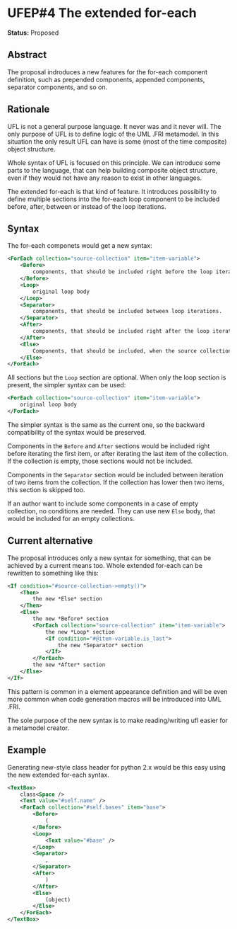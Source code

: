 UFEP#4 The extended for-each
============================

**Status:** Proposed

Abstract
--------

The proposal indroduces a new features for the for-each component definition,
such as prepended components, appended components, separator components, and so
on.

Rationale
---------

UFL is not a general purpose language. It never was and it never will. The only
purpose of UFL is to define logic of the UML .FRI metamodel. In this situation
the only result UFL can have is some (most of the time composite) object structure.

Whole syntax of UFL is focused on this principle. We can introduce some parts
to the language, that can help building composite object structure, even if they
would not have any reason to exist in other languages.

The extended for-each is that kind of feature. It introduces possibility to define
multiple sections into the for-each loop component to be included before, after,
between or instead of the loop iterations.

Syntax
------

The for-each componets would get a new syntax:

```xml
<ForEach collection="source-collection" item="item-variable">
    <Before>
        components, that should be included right before the loop iterations.
    </Before>
    <Loop>
        original loop body
    </Loop>
    <Separator>
        components, that should be included between loop iterations.
    </Separator>
    <After>
        components, that should be included right after the loop iterations.
    </After>
    <Else>
        Components, that should be included, when the source collection is empty.
    </Else>
</ForEach>
```

All sections but the `Loop` section are optional. When only the loop section
is present, the simpler syntax can be used:

```xml
<ForEach collection="source-collection" item="item-variable">
    original loop body
</ForEach>
```

The simpler syntax is the same as the current one, so the backward compatibility
of the syntax would be preserved.

Components in the `Before` and `After` sections would be included right before
iterating the first item, or after iterating the last item of the collection.
If the collection is empty, those sections would not be included.

Components in the `Separator` section would be included between iteration of two
items from the collection. If the collection has lower then two items, this
section is skipped too.

If an author want to include some components in a case of empty collection, no
conditions are needed. They can use new `Else` body, that would be included for
an empty collections.

Current alternative
-------------------

The proposal introduces only a new syntax for something, that can be achieved
by a current means too. Whole extended for-each can be rewritten to something
like this:

```xml
<If condition="#source-collection->empty()">
    <Then>
        the new *Else* section
    </Then>
    <Else>
        the new *Before* section
        <ForEach collection="source-collection" item="item-variable">
            the new *Loop* section
            <If condition="#@item-variable.is_last">
                the new *Separator* section
            </If>
        </ForEach>
        the new *After* section
    </Else>
</If>
```

This pattern is common in a element appearance definition and will be
even more common when code generation macros will be introduced into
UML .FRI.

The sole purpose of the new syntax is to make reading/writing ufl easier for
a metamodel creator.

Example
-------

Generating new-style class header for python 2.x would be this easy using the
new extended for-each syntax.

```xml
<TextBox>
    class<Space />
    <Text value="#self.name" />
    <ForEach collection="#self.bases" item="base">
        <Before>
            (
        </Before>
        <Loop>
            <Text value="#base" />
        </Loop>
        <Separator>
            ,
        </Separator>
        <After>
            )
        </After>
        <Else>
            (object)
        </Else>
    </ForEach>
</TextBox>
```
